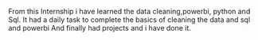From this Internship i have learned the data cleaning,powerbi, python and Sql.
It had a daily task to complete the basics of cleaning the data and sql and powerbi
And finally  had projects and i have done it.

